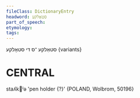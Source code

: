 ```yaml
---
fileClass: DictionaryEntry
headword: סטאַלקע
part_of_speech: 
etymology: 
tags: 
---
```

סטאַלקע
־ס
די
סטאָלקע {variants}

CENTRAL
========

staʎkʲə 'pen holder {?}' {POLAND, Wolbrom, 50196}